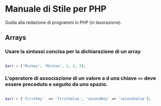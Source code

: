 # Manuale di Stile per PHP
Guida alla redazione di programmi in PHP (in lavorazione).


## Arrays

### Usare la sintassi concisa per la dichiarazione di un array
```php

$arr = ['Mickey', 'Minnie', 1, 2, 3];

```

### L'operatore di associazione di un valore a d una chiave `=>` deve essere preceduto e seguito da uno spazio.
```php

$arr = ['firstKey'  => 'firstValue', 'secondKey' => 'secondValue'];

```
